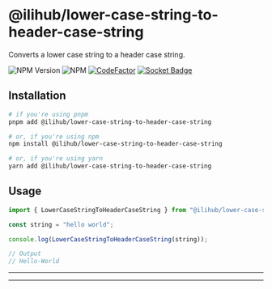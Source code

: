 # @ilihub/lower-case-string-to-header-case-string

Converts a lower case string to a header case string.

![NPM Version](https://img.shields.io/npm/v/%40ilihub%2Flower-case-string-to-header-case-string?color=33cd56&logo=npm)
![NPM](https://img.shields.io/npm/l/%40ilihub%2Flower-case-string-to-header-case-string)
[![CodeFactor](https://www.codefactor.io/repository/github/ilihub/npm/badge)](https://www.codefactor.io/repository/github/ilihub/npm)
[![Socket Badge](https://socket.dev/api/badge/npm/package/@ilihub/lower-case-string-to-header-case-string)](https://socket.dev/npm/package/@ilihub/lower-case-string-to-header-case-string)

## Installation

```bash
# if you're using pnpm
pnpm add @ilihub/lower-case-string-to-header-case-string

# or, if you're using npm
npm install @ilihub/lower-case-string-to-header-case-string

# or, if you're using yarn
yarn add @ilihub/lower-case-string-to-header-case-string
```

## Usage

```javascript
import { LowerCaseStringToHeaderCaseString } from "@ilihub/lower-case-string-to-header-case-string";

const string = "hello world";

console.log(LowerCaseStringToHeaderCaseString(string));

// Output
// Hello-World
```

---

<!-- sponsors_and_backers_section_start -->

<!-- sponsors_and_backers_section_end -->

---
